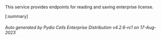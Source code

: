 






This service provides endpoints for reading and saving enterprise license.

[:summary]

###### Auto generated by Pydio Cells Enterprise Distribution v4.2.6-rc1 on 17-Aug-2023
